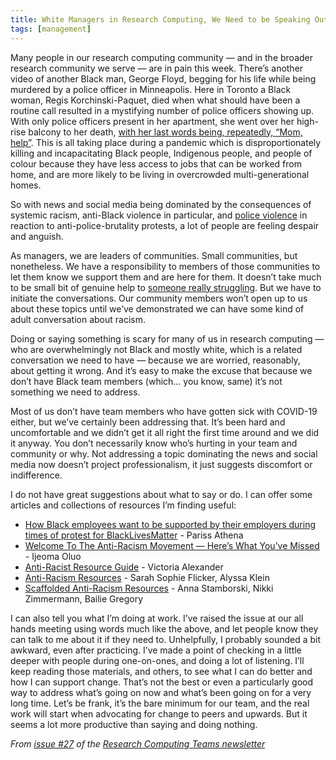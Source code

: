 ```yaml
---
title: White Managers in Research Computing, We Need to be Speaking Out About Racism, then Listening and Advocating
tags: [management]
---
```


Many people in our research computing community — and in the broader research community we serve — are in pain this week.  There’s another video of another Black man, George Floyd, begging for his life while being murdered by a police officer in Minneapolis.  Here in Toronto a Black woman, Regis Korchinski-Paquet, died when what should have been a routine call resulted in a mystifying number of police officers showing up.  With only police officers present in her apartment, she went over her high-rise balcony to her death, [with her last words being, repeatedly, “Mom, help”](https://www.cbc.ca/news/canada/toronto/regis-korchinski-paquet-toronto-police-1.5590296).  This is all taking place during a pandemic which is disproportionately killing and incapacitating Black people, Indigenous people, and people of colour because they have less access to jobs that can be worked from home, and are more likely to be living in overcrowded multi-generational homes.

So with news and social media being dominated by the consequences of systemic racism, anti-Black violence in particular, and [police violence](https://brutality.glideapp.io) in reaction to anti-police-brutality protests, a lot of people are feeling despair and anguish. 

As managers, we are leaders of communities.  Small communities, but nonetheless.  We have a responsibility to members of those communities to let them know we support them and are here for them.  It doesn’t take much to be small bit of genuine help to [someone really struggling](https://twitter.com/FutureDrDukes/status/1267508084143865859).  But we have to initiate the conversations.  Our community members won’t open up to us about these topics until we’ve demonstrated we can have some kind of adult conversation about racism.

Doing or saying something is scary for many of us in research computing — who are overwhelmingly not Black and mostly white, which is a related conversation we need to have — because we are worried, reasonably, about getting it wrong.   And it’s easy to make the excuse that because we don’t have Black team members (which… you know, same) it’s not something we need to address. 

Most of us don’t have team members who have gotten sick with COVID-19 either, but we’ve certainly been addressing that.  It’s been hard and uncomfortable and we didn’t get it all right the first time around and we did it anyway.  You don’t necessarily know who’s hurting in your team and community or why.  Not addressing a topic dominating the news and social media now doesn’t project professionalism, it just suggests discomfort or indifference.

I do not have great suggestions about what to say or do.  I can offer some articles and collections of resources I’m finding useful:
* [How Black employees want to be supported by their employers during times of protest for BlackLivesMatter](https://blacktechpipeline.substack.com/p/hey-employers-do-black-lives-matter) - Pariss Athena
* [Welcome To The Anti-Racism Movement — Here’s What You’ve Missed](https://medium.com/the-establishment/welcome-to-the-anti-racism-movement-heres-what-you-ve-missed-711089cb7d34) - Ijeoma Oluo
* [Anti-Racist Resource Guide](https://docs.google.com/document/d/1a-lzdtxOlWuzYNGqwlYwxMWADtZ6vJGCpKhtJHHrS54/preview?pru=AAABcpnrylg*2vEMb2In8-9aRyfg0OKSuA) - Victoria Alexander
* [Anti-Racism Resources](https://docs.google.com/document/d/1BRlF2_zhNe86SGgHa6-VlBO-QgirITwCTugSfKie5Fs/preview?pru=AAABcocJWsk*HmXb3HkF-szmJL5SmeHugg) - Sarah Sophie Flicker, Alyssa Klein
* [Scaffolded Anti-Racism Resources](https://docs.google.com/document/d/1PrAq4iBNb4nVIcTsLcNlW8zjaQXBLkWayL8EaPlh0bc) - Anna Stamborski, Nikki Zimmermann, Bailie Gregory

I can also tell you what I’m doing at work.  I’ve raised the issue at our all hands meeting using words much like the above, and let people know they can talk to me about it if they need to.  Unhelpfully, I probably sounded a bit awkward, even after practicing.  I’ve made a point of checking in a little deeper with people during one-on-ones, and doing a lot of listening.  I’ll keep reading those materials, and others, to see what I can do better and how I can support change.  That’s not the best or even a particularly good way to address what’s going on now and what’s been going on for a very long time.  Let’s be frank, it’s the bare minimum for our team, and the real work will start when advocating for change to peers and upwards. But it seems a lot more productive than saying and doing nothing.

_From [issue #27](https://buttondown.email/ljdursi/archive/ed9c986b-6007-426d-a8c7-9f49b3b0d107) of the [Research Computing Teams newsletter](https://buttondown.email/ljdursi/archive/)_
